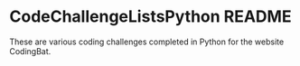# CodeChallengeListsPython README

These are various coding challenges completed in Python for the website CodingBat.
